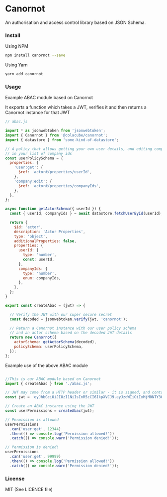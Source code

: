 # Canornot

An authorisation and access control library based on JSON Schema.

### Install

Using NPM

```bash
npm install canornot --save
```

Using Yarn

```bash
yarn add canornot
```

### Usage

Example ABAC module based on Canornot

It exports a function which takes a JWT, verifies it and then returns a Canornot instance
for that JWT

```javascript
// abac.js

import * as jsonwebtoken from 'jsonwebtoken';
import { Canornot } from '@colacube/canornot';
import { datastore } from 'some-kind-of-datastore';

// A policy that allows getting your own user details, and editing companies
// in your list of company ids
const userPolicySchema = {
  properties: {
    'user:get': {
      $ref: 'actor#/properties/userId',
    },
    'company:edit': {
      $ref: 'actor#/properties/companyIds',
    },
  },
};

async function getActorSchema({ userId }) {
  const { userId, companyIds } = await datastore.fetchUserById(userId);

  return {
    $id: 'actor',
    description: 'Actor Properties',
    type: 'object',
    additionalProperties: false,
    properties: {
      userId: {
        type: 'number',
        const: userId,
      },
      companyIds: {
        type: 'number',
        enum: companyIds,
      },
    },
  };
}

export const createAbac = (jwt) => {

  // Verify the JWT with our super secure secret
  const decoded = jsonwebtoken.verify(jwt, 'canornot');

  // Return a Canornot instance with our user policy schema
  // and an actor schema based on the decoded JWT details 
  return new Canornot({
    actorSchema: getActorSchema(decoded),
    policySchema: userPolicySchema,
  });
};
```

Example use of the above ABAC module

```javascript

//This is our ABAC module based on Canornot
import { createAbac } from './abac.js';

// JWT may come from a HTTP header or similar - it is signed, and contains {userId: 12344}
const jwt = 'eyJhbGciOiJIUzI1NiIsInR5cCI6IkpXVCJ9.eyJzdWIiOiIxMjM0NTY3ODkwIiwidXNlcklkIjoxMjM0NCwiaWF0IjoxNTE2MjM5MDIyfQ.oJh686kpqqfvYbY8GjZn34iUpFQzNQTIRNBjfe90nGM';

// Create an ABAC instance using the JWT
const userPermissions = createAbac(jwt);

// Permission is allowed
userPermissions
  .can('user:get', 12344)
  .then(() => console.log('Permission allowed!'))
  .catch(() => console.warn('Permission denied!'));

// Permission is denied!
userPermissions
  .can('user:get', 99999)
  .then(() => console.log('Permission allowed!'))
  .catch(() => console.warn('Permission denied!'));
```

### License

MIT (See LICENCE file)

